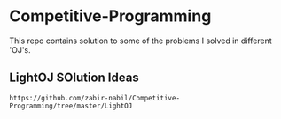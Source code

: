 # Competitive-Programming
This repo contains solution to some of the problems I solved in different 'OJ's.


## LightOJ SOlution Ideas

```
https://github.com/zabir-nabil/Competitive-Programming/tree/master/LightOJ
```

